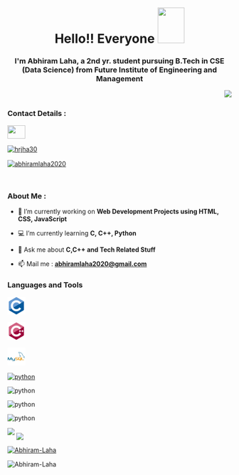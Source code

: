<h1 align="center">Hello!! Everyone <img src="https://c.tenor.com/1VWSyLiSt8EAAAAM/freddy-krueger.gif" height="80" width="60"></h1>

<h3 align="center"> I'm Abhiram Laha, a 2nd yr. student pursuing B.Tech in CSE (Data Science) from Future Institute of Engineering and Management</h3>
<p align="right"> <img src="https://wallpapercave.com/wp/ESU5Vd5.jpg" height="auto" width="auto" /> </p>
<p></p>



<h3 align="left"><b>Contact Details : </b></h3> 
  
<a href="https://www.linkedin.com/in/abhiramlaha/" target="blank"><img align="center" src="https://raw.githubusercontent.com/rahuldkjain/github-profile-readme-generator/master/src/images/icons/Social/linked-in-alt.svg" height="30" width="40" /></a>
  
<a href="https://www.codechef.com/users/abhiram_laha20" target="blank"><img align="center" src="https://icons-for-free.com/download-icon-codechef-1324440139527402917_512.icns" alt="hrjha30" height="30" width="40" /></a>
  
<a href="https://www.facebook.com/abhiramlaha2020/" target="blank"><img align="center" src="https://raw.githubusercontent.com/rahuldkjain/github-profile-readme-generator/master/src/images/icons/Social/facebook.svg" alt="abhiramlaha2020" height="30" width="40" /></a>


<p align="left"> <a href="https://twitter.com/" target="blank"><img src="https://img.shields.io/twitter/follow/?logo=twitter&style=for-the-badge" alt="" /></a> </p>
<h3 align="left"> About Me : </h3> 

- 🔭 I’m currently working on **Web Development Projects using HTML, CSS, JavaScript**

- 💻 I’m currently learning **C, C++, Python**

- 💬 Ask me about **C,C++ and Tech Related Stuff**

- 📫 Mail me : **abhiramlaha2020@gmail.com**



<h3 align="left"><b>Languages and Tools</b></h3>

<div class="image" >
<p align="left"> <a href="https://www.cprogramming.com/" target="_blank"> <img src="https://raw.githubusercontent.com/devicons/devicon/master/icons/c/c-original.svg" alt="c" width="40" height="40"/> </a> <a href="https://www.w3schools.com/cpp/" target="_blank"> 
  
<img src="https://raw.githubusercontent.com/devicons/devicon/master/icons/cplusplus/cplusplus-original.svg" alt="cplusplus" width="40" height="40"/> </a> <a href="https://www.mysql.com/" target="_blank"> 
 
 <img src="https://raw.githubusercontent.com/devicons/devicon/master/icons/mysql/mysql-original-wordmark.svg" alt="mysql" width="40" height="40"/> </a> <a href="https://www.photoshop.com/en" target="_blank"> 
 
<img src="https://upload.wikimedia.org/wikipedia/commons/thumb/c/c3/Python-logo-notext.svg/1024px-Python-logo-notext.svg.png" alt="python" width="40" height="40"/> </a> </p>

<img src="https://upload.wikimedia.org/wikipedia/commons/thumb/6/61/HTML5_logo_and_wordmark.svg/2048px-HTML5_logo_and_wordmark.svg.png" alt="python" width="40" height="40"/> </a> </p>

<img src="https://upload.wikimedia.org/wikipedia/commons/thumb/d/d5/CSS3_logo_and_wordmark.svg/1200px-CSS3_logo_and_wordmark.svg.png" alt="python" width="40" height="40"/> </a> </p>

<img src="https://upload.wikimedia.org/wikipedia/commons/thumb/9/99/Unofficial_JavaScript_logo_2.svg/1024px-Unofficial_JavaScript_logo_2.svg.png" alt="python" width="40" height="40"/> </a> </p>

</div>


<p><img align="left" src="https://github-readme-stats.vercel.app/api/top-langs?username=Abhiram-Laha&show_icons=true&locale=en&layout=compact" /></p>

<h3 align="left"> </h3>
<p>&nbsp;<img align="center" src="https://github-readme-stats.vercel.app/api?username=Abhiram-Laha&show_icons=true&locale=en"/></p>
<p align="left"> <a href="https://github.com/ryo-ma/github-profile-trophy"><img src="https://github-profile-trophy.vercel.app/?username=Abhiram-Laha" alt="Abhiram-Laha" /></a> </p>

<p><img align="center" src="https://github-readme-streak-stats.herokuapp.com/?user=Abhiram-Laha&" alt="Abhiram-Laha" /></p>
